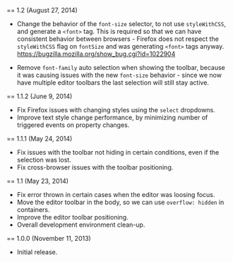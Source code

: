 == 1.2 (August 27, 2014)

* Change the behavior of the `font-size` selector, to not use `styleWithCSS`, and generate a `<font>` tag. This is required so that we can have consistent behavior between browsers - Firefox does not respect the `styleWithCSS` flag on `fontSize` and was generating `<font>` tags anyway. https://bugzilla.mozilla.org/show_bug.cgi?id=1022904

* Remove `font-family` auto selection when showing the toolbar, because it was causing issues with the new `font-size` behavior - since we now have multiple editor toolbars the last selection will still stay active.

== 1.1.2 (June 9, 2014)

* Fix Firefox issues with changing styles using the `select` dropdowns.
* Improve text style change performance, by minimizing number of triggered events on property changes.

== 1.1.1 (May 24, 2014)

* Fix issues with the toolbar not hiding in certain conditions, even if the selection was lost.
* Fix cross-browser issues with the toolbar positioning.

== 1.1 (May 23, 2014)

* Fix error thrown in certain cases when the editor was loosing focus.
* Move the editor toolbar in the body, so we can use `overflow: hidden` in containers.
* Improve the editor toolbar positioning.
* Overall development environment clean-up.

== 1.0.0 (November 11, 2013)

* Initial release.

